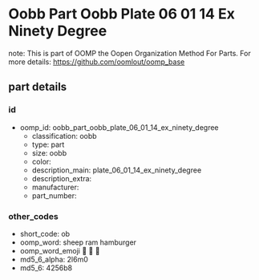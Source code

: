 # Oobb Part Oobb Plate 06 01 14 Ex Ninety Degree  

note: This is part of OOMP the Oopen Organization Method For Parts. For more details: https://github.com/oomlout/oomp_base

##  part details





### id
* oomp_id: oobb_part_oobb_plate_06_01_14_ex_ninety_degree
  * classification: oobb
  * type: part
  * size: oobb
  * color: 
  * description_main: plate_06_01_14_ex_ninety_degree
  * description_extra: 
  * manufacturer: 
  * part_number: 

### other_codes
* short_code: ob
* oomp_word: sheep ram hamburger
* oomp_word_emoji :sheep: :ram: :hamburger:
* md5_6_alpha: 2l6m0
* md5_6: 4256b8